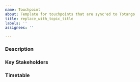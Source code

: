 ```yaml
---
name: Touchpoint
about: Template for touchpoints that are sync'ed to Totango
title: replace_with_topic_title
labels: ''
assignees: ''

---
```


### Description

<!-- What and Why -->

### Key Stakeholders

<!-- Who would deliver this topic? -->

### Timetable

<!-- When should this be reviewed by? When is the topic most relevant? -->
